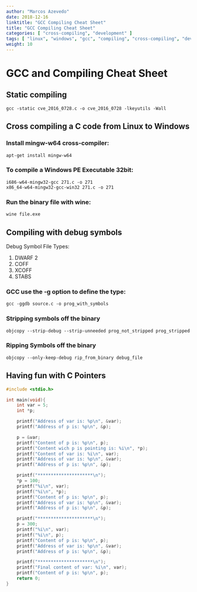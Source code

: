 ```yaml
---
author: "Marcos Azevedo"
date: 2018-12-16
linktitle: "GCC Compiling Cheat Sheet"
title: "GCC Compiling Cheat Sheet"
categories: [ "cross-compiling", "development" ]
tags: [ "linux", "windows", "gcc", "compiling", "cross-compiling", "development" ]
weight: 10
---
```



# GCC and Compiling Cheat Sheet

## Static compiling
```
gcc -static cve_2016_0728.c -o cve_2016_0728 -lkeyutils -Wall
```

## Cross compiling a C code from Linux to Windows
### Install mingw-w64 cross-compiler:
```
apt-get install mingw-w64
```

### To compile a Windows PE Executable 32bit:
```
i686-w64-mingw32-gcc 271.c -o 271
x86_64-w64-mingw32-gcc-win32 271.c -o 271
```

### Run the binary file with **wine**:
```
wine file.exe
```

## Compiling with debug symbols
Debug Symbol File Types:
1. DWARF 2
2. COFF
3. XCOFF
4. STABS

### GCC use the -g option to define the type:
```
gcc -ggdb source.c -o prog_with_symbols
```

### Stripping symbols off the binary
```
objcopy --strip-debug --strip-unneeded prog_not_stripped prog_stripped
```

### Ripping Symbols off the binary
```
objcopy --only-keep-debug rip_from_binary debug_file
```

## Having fun with C Pointers
```C
#include <stdio.h>

int main(void){
    int var = 5;
    int *p;

    printf("Address of var is: %p\n", &var);
    printf("Address of p is: %p\n", &p);

    p = &var;
    printf("Content of p is: %p\n", p);
    printf("Content wich p is pointing is: %i\n", *p);
    printf("Content of var is: %i\n", var);
    printf("Address of var is: %p\n", &var);
    printf("Address of p is: %p\n", &p);

    printf("*********************\n");
    *p = 100;
    printf("%i\n", var);
    printf("%i\n", *p);
    printf("Content of p is: %p\n", p);
    printf("Address of var is: %p\n", &var);
    printf("Address of p is: %p\n", &p);

    printf("*********************\n");
    p = 300;
    printf("%i\n", var);
    printf("%i\n", p);
    printf("Content of p is: %p\n", p);
    printf("Address of var is: %p\n", &var);
    printf("Address of p is: %p\n", &p);

    printf("*********************\n");
    printf("Final content of var: %i\n", var);
    printf("Content of p is: %p\n", p);
    return 0;
}
```
